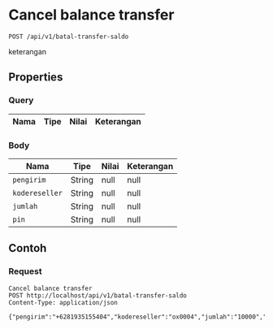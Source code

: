 # Cancel balance transfer
```http
POST /api/v1/batal-transfer-saldo
```
keterangan
## Properties
### Query
Nama | Tipe | Nilai | Keterangan
--- | --- | --- | ---
### Body
Nama | Tipe | Nilai | Keterangan
--- | --- | --- | ---
<code>pengirim</code> | String | null | null
<code>kodereseller</code> | String | null | null
<code>jumlah</code> | String | null | null
<code>pin</code> | String | null | null
## Contoh
### Request
```http
Cancel balance transfer
POST http://localhost/api/v1/batal-transfer-saldo
Content-Type: application/json

{"pengirim":"+6281935155404","kodereseller":"ox0004","jumlah":"10000","pin":"1234"}
```
